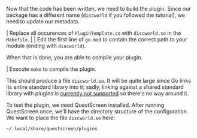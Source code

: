 Now that the code has been written, we need to build the plugin.
Since our package has a different name (`discworld` if you followed the tutorial), we need to update our metadata.

| Replace all occurences of `PluginTemplate.so` with `discworld.so` in the `Makefile`.
|
| Edit the first line of `go.mod` to contain the correct path to your module (ending with `discworld`).

When that is done, you are able to compile your plugin.

| Execute `make` to compile the plugin.

This should produce a file `discworld.so`.
It will be quite large since Go links its entire standard library into it; sadly, linking against a shared standard library with plugins is [currently not supported][1] so there's no way around it.

To test the plugin, we need QuestScreen installed.
After running QuestScreen once, we'll have the directory structure of the configuration.
We want to place the file `discworld.so` here:

    ~/.local/share/questscreen/plugins


 [1]: https://github.com/golang/go/issues/18671